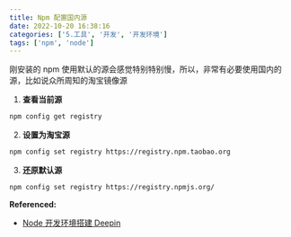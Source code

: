 ```yaml
---
title: Npm 配置国内源
date: 2022-10-20 16:38:16
categories: ['5.工具', '开发', '开发环境']
tags: ['npm', 'node']
---
```



刚安装的 npm 使用默认的源会感觉特别特别慢，所以，非常有必要使用国内的源，比如说众所周知的淘宝镜像源

1. **查看当前源**

```sh
npm config get registry
```

2. **设置为淘宝源**

```sh
npm config set registry https://registry.npm.taobao.org
```

3. **还原默认源**
  
```sh
npm config set registry https://registry.npmjs.org/
```
**Referenced:**

- [Node 开发环境搭建 Deepin](../3229382299767124818)